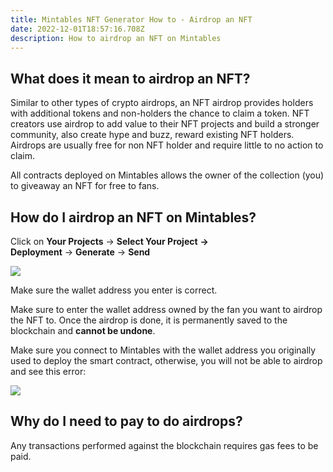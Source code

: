 ```yaml
---
title: Mintables NFT Generator How to - Airdrop an NFT
date: 2022-12-01T18:57:16.708Z
description: How to airdrop an NFT on Mintables
---
```

## What does it mean to airdrop an NFT?

Similar to other types of crypto airdrops, an NFT airdrop provides holders with additional tokens and non-holders the chance to claim a token. NFT creators use airdrop to add value to their NFT projects and build a stronger community, also create hype and buzz,  reward existing NFT holders. Airdrops are usually free for non NFT holder and require little to no action to claim.

All contracts deployed on Mintables allows the owner of the collection (you) to giveaway an NFT for free to fans. 

## How do I airdrop an NFT on Mintables?

Click on **Your Projects** → **Select Your Project** **→ Deployment** → **Generate** → **Send**

![](https://i0.wp.com/info.mintables.club/wp-content/uploads/2022/04/image-7.png?resize=980%2C580&ssl=1)

Make sure the wallet address you enter is correct.

Make sure to enter the wallet address owned by the fan you want to airdrop the NFT to. Once the airdrop is done, it is permanently saved to the blockchain and **cannot be undone**.

Make sure you connect to Mintables with the wallet address you originally used to deploy the smart contract, otherwise, you will not be able to airdrop and see this error:

![](https://i0.wp.com/info.mintables.club/wp-content/uploads/2022/04/image-8.png?resize=980%2C232&ssl=1)

## Why do I need to pay to do airdrops?

Any transactions performed against the blockchain requires gas fees to be paid.